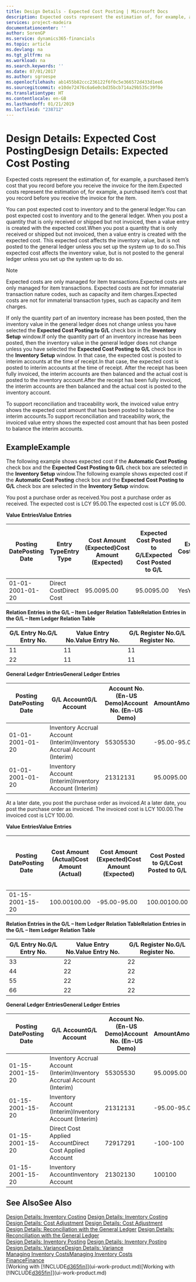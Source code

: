 ```yaml
---
title: Design Details - Expected Cost Posting | Microsoft Docs
description: Expected costs represent the estimation of, for example, a purchased item’s cost that you record before you receive the invoice for the item.
services: project-madeira
documentationcenter: ''
author: SorenGP
ms.service: dynamics365-financials
ms.topic: article
ms.devlang: na
ms.tgt_pltfrm: na
ms.workload: na
ms.search.keywords: ''
ms.date: 07/01/2017
ms.author: sgroespe
ms.openlocfilehash: ab1455b82ccc236122f6f0c5e366572d433d1ee6
ms.sourcegitcommit: e10de72476c6a6e0cbd35bcb714a29b535c39f0e
ms.translationtype: HT
ms.contentlocale: en-GB
ms.lasthandoff: 01/21/2019
ms.locfileid: "238712"
---
```

# <a name="design-details-expected-cost-posting"></a><span data-ttu-id="ddece-103">Design Details: Expected Cost Posting</span><span class="sxs-lookup"><span data-stu-id="ddece-103">Design Details: Expected Cost Posting</span></span>
<span data-ttu-id="ddece-104">Expected costs represent the estimation of, for example, a purchased item’s cost that you record before you receive the invoice for the item.</span><span class="sxs-lookup"><span data-stu-id="ddece-104">Expected costs represent the estimation of, for example, a purchased item’s cost that you record before you receive the invoice for the item.</span></span>  

 <span data-ttu-id="ddece-105">You can post expected cost to inventory and to the general ledger.</span><span class="sxs-lookup"><span data-stu-id="ddece-105">You can post expected cost to inventory and to the general ledger.</span></span> <span data-ttu-id="ddece-106">When you post a quantity that is only received or shipped but not invoiced, then a value entry is created with the expected cost.</span><span class="sxs-lookup"><span data-stu-id="ddece-106">When you post a quantity that is only received or shipped but not invoiced, then a value entry is created with the expected cost.</span></span> <span data-ttu-id="ddece-107">This expected cost affects the inventory value, but is not posted to the general ledger unless you set up the system up to do so.</span><span class="sxs-lookup"><span data-stu-id="ddece-107">This expected cost affects the inventory value, but is not posted to the general ledger unless you set up the system up to do so.</span></span>  

> [!NOTE]  
>  <span data-ttu-id="ddece-108">Expected costs are only managed for item transactions.</span><span class="sxs-lookup"><span data-stu-id="ddece-108">Expected costs are only managed for item transactions.</span></span> <span data-ttu-id="ddece-109">Expected costs are not for immaterial transaction nature codes, such as capacity and item charges.</span><span class="sxs-lookup"><span data-stu-id="ddece-109">Expected costs are not for immaterial transaction types, such as capacity and item charges.</span></span>  

 <span data-ttu-id="ddece-110">If only the quantity part of an inventory increase has been posted, then the inventory value in the general ledger does not change unless you have selected the **Expected Cost Posting to G/L** check box in the **Inventory Setup** window.</span><span class="sxs-lookup"><span data-stu-id="ddece-110">If only the quantity part of an inventory increase has been posted, then the inventory value in the general ledger does not change unless you have selected the **Expected Cost Posting to G/L** check box in the **Inventory Setup** window.</span></span> <span data-ttu-id="ddece-111">In that case, the expected cost is posted to interim accounts at the time of receipt.</span><span class="sxs-lookup"><span data-stu-id="ddece-111">In that case, the expected cost is posted to interim accounts at the time of receipt.</span></span> <span data-ttu-id="ddece-112">After the receipt has been fully invoiced, the interim accounts are then balanced and the actual cost is posted to the inventory account.</span><span class="sxs-lookup"><span data-stu-id="ddece-112">After the receipt has been fully invoiced, the interim accounts are then balanced and the actual cost is posted to the inventory account.</span></span>  

 <span data-ttu-id="ddece-113">To support reconciliation and traceability work, the invoiced value entry shows the expected cost amount that has been posted to balance the interim accounts.</span><span class="sxs-lookup"><span data-stu-id="ddece-113">To support reconciliation and traceability work, the invoiced value entry shows the expected cost amount that has been posted to balance the interim accounts.</span></span>  

## <a name="example"></a><span data-ttu-id="ddece-114">Example</span><span class="sxs-lookup"><span data-stu-id="ddece-114">Example</span></span>  
 <span data-ttu-id="ddece-115">The following example shows expected cost if the **Automatic Cost Posting** check box and the **Expected Cost Posting to G/L** check box are selected in the **Inventory Setup** window.</span><span class="sxs-lookup"><span data-stu-id="ddece-115">The following example shows expected cost if the **Automatic Cost Posting** check box and the **Expected Cost Posting to G/L** check box are selected in the **Inventory Setup** window.</span></span>  

 <span data-ttu-id="ddece-116">You post a purchase order as received.</span><span class="sxs-lookup"><span data-stu-id="ddece-116">You post a purchase order as received.</span></span> <span data-ttu-id="ddece-117">The expected cost is LCY 95.00.</span><span class="sxs-lookup"><span data-stu-id="ddece-117">The expected cost is LCY 95.00.</span></span>  

 <span data-ttu-id="ddece-118">**Value Entries**</span><span class="sxs-lookup"><span data-stu-id="ddece-118">**Value Entries**</span></span>  

|<span data-ttu-id="ddece-119">Posting Date</span><span class="sxs-lookup"><span data-stu-id="ddece-119">Posting Date</span></span>|<span data-ttu-id="ddece-120">Entry Type</span><span class="sxs-lookup"><span data-stu-id="ddece-120">Entry Type</span></span>|<span data-ttu-id="ddece-121">Cost Amount (Expected)</span><span class="sxs-lookup"><span data-stu-id="ddece-121">Cost Amount (Expected)</span></span>|<span data-ttu-id="ddece-122">Expected Cost Posted to G/L</span><span class="sxs-lookup"><span data-stu-id="ddece-122">Expected Cost Posted to G/L</span></span>|<span data-ttu-id="ddece-123">Expected Cost</span><span class="sxs-lookup"><span data-stu-id="ddece-123">Expected Cost</span></span>|<span data-ttu-id="ddece-124">Item Ledger Entry No.</span><span class="sxs-lookup"><span data-stu-id="ddece-124">Item Ledger Entry No.</span></span>|<span data-ttu-id="ddece-125">Entry No.</span><span class="sxs-lookup"><span data-stu-id="ddece-125">Entry No.</span></span>|  
|------------------|----------------|------------------------------|----------------------------------|-------------------|---------------------------|---------------|  
|<span data-ttu-id="ddece-126">01-01-20</span><span class="sxs-lookup"><span data-stu-id="ddece-126">01-01-20</span></span>|<span data-ttu-id="ddece-127">Direct Cost</span><span class="sxs-lookup"><span data-stu-id="ddece-127">Direct Cost</span></span>|<span data-ttu-id="ddece-128">95.00</span><span class="sxs-lookup"><span data-stu-id="ddece-128">95.00</span></span>|<span data-ttu-id="ddece-129">95.00</span><span class="sxs-lookup"><span data-stu-id="ddece-129">95.00</span></span>|<span data-ttu-id="ddece-130">Yes</span><span class="sxs-lookup"><span data-stu-id="ddece-130">Yes</span></span>|<span data-ttu-id="ddece-131">1</span><span class="sxs-lookup"><span data-stu-id="ddece-131">1</span></span>|<span data-ttu-id="ddece-132">1</span><span class="sxs-lookup"><span data-stu-id="ddece-132">1</span></span>|  

 <span data-ttu-id="ddece-133">**Relation Entries in the G/L – Item Ledger Relation Table**</span><span class="sxs-lookup"><span data-stu-id="ddece-133">**Relation Entries in the G/L – Item Ledger Relation Table**</span></span>  

|<span data-ttu-id="ddece-134">G/L Entry No.</span><span class="sxs-lookup"><span data-stu-id="ddece-134">G/L Entry No.</span></span>|<span data-ttu-id="ddece-135">Value Entry No.</span><span class="sxs-lookup"><span data-stu-id="ddece-135">Value Entry No.</span></span>|<span data-ttu-id="ddece-136">G/L Register No.</span><span class="sxs-lookup"><span data-stu-id="ddece-136">G/L Register No.</span></span>|  
|--------------------|---------------------|-----------------------|  
|<span data-ttu-id="ddece-137">1</span><span class="sxs-lookup"><span data-stu-id="ddece-137">1</span></span>|<span data-ttu-id="ddece-138">1</span><span class="sxs-lookup"><span data-stu-id="ddece-138">1</span></span>|<span data-ttu-id="ddece-139">1</span><span class="sxs-lookup"><span data-stu-id="ddece-139">1</span></span>|  
|<span data-ttu-id="ddece-140">2</span><span class="sxs-lookup"><span data-stu-id="ddece-140">2</span></span>|<span data-ttu-id="ddece-141">1</span><span class="sxs-lookup"><span data-stu-id="ddece-141">1</span></span>|<span data-ttu-id="ddece-142">1</span><span class="sxs-lookup"><span data-stu-id="ddece-142">1</span></span>|  

 <span data-ttu-id="ddece-143">**General Ledger Entries**</span><span class="sxs-lookup"><span data-stu-id="ddece-143">**General Ledger Entries**</span></span>  

|<span data-ttu-id="ddece-144">Posting Date</span><span class="sxs-lookup"><span data-stu-id="ddece-144">Posting Date</span></span>|<span data-ttu-id="ddece-145">G/L Account</span><span class="sxs-lookup"><span data-stu-id="ddece-145">G/L Account</span></span>|<span data-ttu-id="ddece-146">Account No. (En-US Demo)</span><span class="sxs-lookup"><span data-stu-id="ddece-146">Account No. (En-US Demo)</span></span>|<span data-ttu-id="ddece-147">Amount</span><span class="sxs-lookup"><span data-stu-id="ddece-147">Amount</span></span>|<span data-ttu-id="ddece-148">Entry No.</span><span class="sxs-lookup"><span data-stu-id="ddece-148">Entry No.</span></span>|  
|------------------|------------------|---------------------------------|------------|---------------|  
|<span data-ttu-id="ddece-149">01-01-20</span><span class="sxs-lookup"><span data-stu-id="ddece-149">01-01-20</span></span>|<span data-ttu-id="ddece-150">Inventory Accrual Account (Interim)</span><span class="sxs-lookup"><span data-stu-id="ddece-150">Inventory Accrual Account (Interim)</span></span>|<span data-ttu-id="ddece-151">5530</span><span class="sxs-lookup"><span data-stu-id="ddece-151">5530</span></span>|<span data-ttu-id="ddece-152">-95.00</span><span class="sxs-lookup"><span data-stu-id="ddece-152">-95.00</span></span>|<span data-ttu-id="ddece-153">2</span><span class="sxs-lookup"><span data-stu-id="ddece-153">2</span></span>|  
|<span data-ttu-id="ddece-154">01-01-20</span><span class="sxs-lookup"><span data-stu-id="ddece-154">01-01-20</span></span>|<span data-ttu-id="ddece-155">Inventory Account (Interim)</span><span class="sxs-lookup"><span data-stu-id="ddece-155">Inventory Account (Interim)</span></span>|<span data-ttu-id="ddece-156">2131</span><span class="sxs-lookup"><span data-stu-id="ddece-156">2131</span></span>|<span data-ttu-id="ddece-157">95.00</span><span class="sxs-lookup"><span data-stu-id="ddece-157">95.00</span></span>|<span data-ttu-id="ddece-158">1</span><span class="sxs-lookup"><span data-stu-id="ddece-158">1</span></span>|  

 <span data-ttu-id="ddece-159">At a later date, you post the purchase order as invoiced.</span><span class="sxs-lookup"><span data-stu-id="ddece-159">At a later date, you post the purchase order as invoiced.</span></span> <span data-ttu-id="ddece-160">The invoiced cost is LCY 100.00.</span><span class="sxs-lookup"><span data-stu-id="ddece-160">The invoiced cost is LCY 100.00.</span></span>  

 <span data-ttu-id="ddece-161">**Value Entries**</span><span class="sxs-lookup"><span data-stu-id="ddece-161">**Value Entries**</span></span>  

|<span data-ttu-id="ddece-162">Posting Date</span><span class="sxs-lookup"><span data-stu-id="ddece-162">Posting Date</span></span>|<span data-ttu-id="ddece-163">Cost Amount (Actual)</span><span class="sxs-lookup"><span data-stu-id="ddece-163">Cost Amount (Actual)</span></span>|<span data-ttu-id="ddece-164">Cost Amount (Expected)</span><span class="sxs-lookup"><span data-stu-id="ddece-164">Cost Amount (Expected)</span></span>|<span data-ttu-id="ddece-165">Cost Posted to G/L</span><span class="sxs-lookup"><span data-stu-id="ddece-165">Cost Posted to G/L</span></span>|<span data-ttu-id="ddece-166">Expected Cost</span><span class="sxs-lookup"><span data-stu-id="ddece-166">Expected Cost</span></span>|<span data-ttu-id="ddece-167">Item Ledger Entry No.</span><span class="sxs-lookup"><span data-stu-id="ddece-167">Item Ledger Entry No.</span></span>|<span data-ttu-id="ddece-168">Entry No.</span><span class="sxs-lookup"><span data-stu-id="ddece-168">Entry No.</span></span>|  
|------------------|----------------------------|------------------------------|-------------------------|-------------------|---------------------------|---------------|  
|<span data-ttu-id="ddece-169">01-15-20</span><span class="sxs-lookup"><span data-stu-id="ddece-169">01-15-20</span></span>|<span data-ttu-id="ddece-170">100.00</span><span class="sxs-lookup"><span data-stu-id="ddece-170">100.00</span></span>|<span data-ttu-id="ddece-171">-95.00</span><span class="sxs-lookup"><span data-stu-id="ddece-171">-95.00</span></span>|<span data-ttu-id="ddece-172">100.00</span><span class="sxs-lookup"><span data-stu-id="ddece-172">100.00</span></span>|<span data-ttu-id="ddece-173">No</span><span class="sxs-lookup"><span data-stu-id="ddece-173">No</span></span>|<span data-ttu-id="ddece-174">1</span><span class="sxs-lookup"><span data-stu-id="ddece-174">1</span></span>|<span data-ttu-id="ddece-175">2</span><span class="sxs-lookup"><span data-stu-id="ddece-175">2</span></span>|  

 <span data-ttu-id="ddece-176">**Relation Entries in the G/L – Item Ledger Relation Table**</span><span class="sxs-lookup"><span data-stu-id="ddece-176">**Relation Entries in the G/L – Item Ledger Relation Table**</span></span>  

|<span data-ttu-id="ddece-177">G/L Entry No.</span><span class="sxs-lookup"><span data-stu-id="ddece-177">G/L Entry No.</span></span>|<span data-ttu-id="ddece-178">Value Entry No.</span><span class="sxs-lookup"><span data-stu-id="ddece-178">Value Entry No.</span></span>|<span data-ttu-id="ddece-179">G/L Register No.</span><span class="sxs-lookup"><span data-stu-id="ddece-179">G/L Register No.</span></span>|  
|--------------------|---------------------|-----------------------|  
|<span data-ttu-id="ddece-180">3</span><span class="sxs-lookup"><span data-stu-id="ddece-180">3</span></span>|<span data-ttu-id="ddece-181">2</span><span class="sxs-lookup"><span data-stu-id="ddece-181">2</span></span>|<span data-ttu-id="ddece-182">2</span><span class="sxs-lookup"><span data-stu-id="ddece-182">2</span></span>|  
|<span data-ttu-id="ddece-183">4</span><span class="sxs-lookup"><span data-stu-id="ddece-183">4</span></span>|<span data-ttu-id="ddece-184">2</span><span class="sxs-lookup"><span data-stu-id="ddece-184">2</span></span>|<span data-ttu-id="ddece-185">2</span><span class="sxs-lookup"><span data-stu-id="ddece-185">2</span></span>|  
|<span data-ttu-id="ddece-186">5</span><span class="sxs-lookup"><span data-stu-id="ddece-186">5</span></span>|<span data-ttu-id="ddece-187">2</span><span class="sxs-lookup"><span data-stu-id="ddece-187">2</span></span>|<span data-ttu-id="ddece-188">2</span><span class="sxs-lookup"><span data-stu-id="ddece-188">2</span></span>|  
|<span data-ttu-id="ddece-189">6</span><span class="sxs-lookup"><span data-stu-id="ddece-189">6</span></span>|<span data-ttu-id="ddece-190">2</span><span class="sxs-lookup"><span data-stu-id="ddece-190">2</span></span>|<span data-ttu-id="ddece-191">2</span><span class="sxs-lookup"><span data-stu-id="ddece-191">2</span></span>|  

 <span data-ttu-id="ddece-192">**General Ledger Entries**</span><span class="sxs-lookup"><span data-stu-id="ddece-192">**General Ledger Entries**</span></span>  

|<span data-ttu-id="ddece-193">Posting Date</span><span class="sxs-lookup"><span data-stu-id="ddece-193">Posting Date</span></span>|<span data-ttu-id="ddece-194">G/L Account</span><span class="sxs-lookup"><span data-stu-id="ddece-194">G/L Account</span></span>|<span data-ttu-id="ddece-195">Account No. (En-US Demo)</span><span class="sxs-lookup"><span data-stu-id="ddece-195">Account No. (En-US Demo)</span></span>|<span data-ttu-id="ddece-196">Amount</span><span class="sxs-lookup"><span data-stu-id="ddece-196">Amount</span></span>|<span data-ttu-id="ddece-197">Entry No.</span><span class="sxs-lookup"><span data-stu-id="ddece-197">Entry No.</span></span>|  
|------------------|------------------|---------------------------------|------------|---------------|  
|<span data-ttu-id="ddece-198">01-15-20</span><span class="sxs-lookup"><span data-stu-id="ddece-198">01-15-20</span></span>|<span data-ttu-id="ddece-199">Inventory Accrual Account (Interim)</span><span class="sxs-lookup"><span data-stu-id="ddece-199">Inventory Accrual Account (Interim)</span></span>|<span data-ttu-id="ddece-200">5530</span><span class="sxs-lookup"><span data-stu-id="ddece-200">5530</span></span>|<span data-ttu-id="ddece-201">95.00</span><span class="sxs-lookup"><span data-stu-id="ddece-201">95.00</span></span>|<span data-ttu-id="ddece-202">4</span><span class="sxs-lookup"><span data-stu-id="ddece-202">4</span></span>|  
|<span data-ttu-id="ddece-203">01-15-20</span><span class="sxs-lookup"><span data-stu-id="ddece-203">01-15-20</span></span>|<span data-ttu-id="ddece-204">Inventory Account (Interim)</span><span class="sxs-lookup"><span data-stu-id="ddece-204">Inventory Account (Interim)</span></span>|<span data-ttu-id="ddece-205">2131</span><span class="sxs-lookup"><span data-stu-id="ddece-205">2131</span></span>|<span data-ttu-id="ddece-206">-95.00</span><span class="sxs-lookup"><span data-stu-id="ddece-206">-95.00</span></span>|<span data-ttu-id="ddece-207">3</span><span class="sxs-lookup"><span data-stu-id="ddece-207">3</span></span>|  
|<span data-ttu-id="ddece-208">01-15-20</span><span class="sxs-lookup"><span data-stu-id="ddece-208">01-15-20</span></span>|<span data-ttu-id="ddece-209">Direct Cost Applied Account</span><span class="sxs-lookup"><span data-stu-id="ddece-209">Direct Cost Applied Account</span></span>|<span data-ttu-id="ddece-210">7291</span><span class="sxs-lookup"><span data-stu-id="ddece-210">7291</span></span>|<span data-ttu-id="ddece-211">-100</span><span class="sxs-lookup"><span data-stu-id="ddece-211">-100</span></span>|<span data-ttu-id="ddece-212">6</span><span class="sxs-lookup"><span data-stu-id="ddece-212">6</span></span>|  
|<span data-ttu-id="ddece-213">01-15-20</span><span class="sxs-lookup"><span data-stu-id="ddece-213">01-15-20</span></span>|<span data-ttu-id="ddece-214">Inventory Account</span><span class="sxs-lookup"><span data-stu-id="ddece-214">Inventory Account</span></span>|<span data-ttu-id="ddece-215">2130</span><span class="sxs-lookup"><span data-stu-id="ddece-215">2130</span></span>|<span data-ttu-id="ddece-216">100</span><span class="sxs-lookup"><span data-stu-id="ddece-216">100</span></span>|<span data-ttu-id="ddece-217">5</span><span class="sxs-lookup"><span data-stu-id="ddece-217">5</span></span>|  

## <a name="see-also"></a><span data-ttu-id="ddece-218">See Also</span><span class="sxs-lookup"><span data-stu-id="ddece-218">See Also</span></span>
 <span data-ttu-id="ddece-219">[Design Details: Inventory Costing](design-details-inventory-costing.md) </span><span class="sxs-lookup"><span data-stu-id="ddece-219">[Design Details: Inventory Costing](design-details-inventory-costing.md) </span></span>  
 <span data-ttu-id="ddece-220">[Design Details: Cost Adjustment](design-details-cost-adjustment.md) </span><span class="sxs-lookup"><span data-stu-id="ddece-220">[Design Details: Cost Adjustment](design-details-cost-adjustment.md) </span></span>  
 <span data-ttu-id="ddece-221">[Design Details: Reconciliation with the General Ledger](design-details-reconciliation-with-the-general-ledger.md) </span><span class="sxs-lookup"><span data-stu-id="ddece-221">[Design Details: Reconciliation with the General Ledger](design-details-reconciliation-with-the-general-ledger.md) </span></span>  
 <span data-ttu-id="ddece-222">[Design Details: Inventory Posting](design-details-inventory-posting.md) </span><span class="sxs-lookup"><span data-stu-id="ddece-222">[Design Details: Inventory Posting](design-details-inventory-posting.md) </span></span>  
 [<span data-ttu-id="ddece-223">Design Details: Variance</span><span class="sxs-lookup"><span data-stu-id="ddece-223">Design Details: Variance</span></span>](design-details-variance.md)  
 [<span data-ttu-id="ddece-224">Managing Inventory Costs</span><span class="sxs-lookup"><span data-stu-id="ddece-224">Managing Inventory Costs</span></span>](finance-manage-inventory-costs.md)  
 [<span data-ttu-id="ddece-225">Finance</span><span class="sxs-lookup"><span data-stu-id="ddece-225">Finance</span></span>](finance.md)  
 <span data-ttu-id="ddece-226">[Working with [!INCLUDE[d365fin](includes/d365fin_md.md)]](ui-work-product.md)</span><span class="sxs-lookup"><span data-stu-id="ddece-226">[Working with [!INCLUDE[d365fin](includes/d365fin_md.md)]](ui-work-product.md)</span></span>
